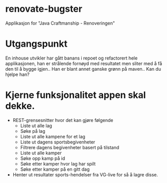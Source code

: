 # renovate-bugster
Applikasjon for "Java Craftmanship - Renoveringen"

# Utgangspunkt
En inhouse utvikler har gått banans i repoet og refactorert hele applikasjonen,
han er strålende fornøyd med resultatet men sliter med å få den til å bygge igjen..
Han er blant annet ganske grønn på maven..
Kan du hjelpe han?

# Kjerne funksjonalitet appen skal dekke.
- REST-grensesnitter hvor det kan gjøre følgende
    - Liste ut alle lag
    - Søke på lag
    - Liste ut alle kampene for et lag
    - Liste ut dagens sportsbegivenheter
    - Filtrere dagens begivenheter basert på tilstand
    - Liste ut alle kamper
    - Søke opp kamp på id
    - Søke etter kamper hvor lag har spilt
    - Søke etter kamper på en gitt dag
- Henter ut resultater sports-hendelser fra VG-live for så å lagre disse.